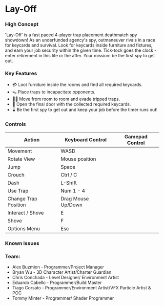 # Lay-Off

### High Concept

'Lay-Off' is a fast paced 4-player trap placement deathmatch spy showdown! As an underfunded agency's spy, outmaneuver rivals in a race for keycards and survival. Look for keycards inside furniture and fixtures, and earn your job security within the given time. Tick-tock goes the clock - enter retirement in this life or the after. Your mission: be the first spy to get out.

### Key Features
- 💳 Loot furniture inside the rooms and find all required keycards.
- 🪤 Place traps to incapacitate opponents.
- 🏃‍♂️ Move from room to room and evade tripped traps.
- 🚪 Open the final door  with the collected required keycards.
- ⌛ Be the first spy to get out and keep your job before the timer runs out!

### Controls

Action               | Keyboard Control  | Gamepad Control
---                  |---                |---
Movement             | WASD              | 
Rotate View          | Mouse position    |
Jump                 | Space             | 
Crouch               | Ctrl / C          |
Dash                 | L-Shift           |
Use Trap             | Num 1 - 4         |
Change Trap Position | Drag Mouse Up/Down|
Interact / Shove     | E                 | 
Shove                | F                 | 
Options Menu         | Esc               |

### Known Issues

### Team:

* Alex Buzmion - Programmer/Project Manager
* Bryan Wu - 3D Character Artist/Charter Guardian
* Chris Conchada - Level Designer/ Environment Artist
* Eduardo Cabello - Programmer/Build Master
* Tiago Corsato - Programmer/Environment Artist/VFX Particle Artist & POC
* Tommy Minter - Programmer/ Shader Programmer


    
